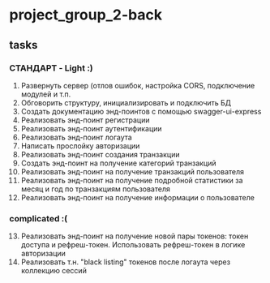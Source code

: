 # project_group_2-back

## tasks

### СТАНДАРТ - Light :)

1. Развернуть сервер (отлов ошибок, настройка CORS, подключение модулей и т.п.
2. Обговорить структуру, инициализировать и подключить БД
3. Создать документацию энд-поинтов с помощью swagger-ui-express
4. Реализовать энд-поинт регистрации
5. Реализовать энд-поинт аутентификации
6. Реализовать энд-поинт логаута
7. Написать прослойку авторизации
8. Реализовать энд-поинт создания транзакции
9. Создать энд-поинт на получение категорий транзакций
10. Реализовать энд-поинт на получение транзакций пользователя
11. Реализовать энд-поинт на получение подробной статистики за месяц и год по
    транзакциям пользователя
12. Реализовать энд-поинт на получение информации о пользователе

### complicated :(

13. Реализовать энд-поинт на получение новой пары токенов: токен доступа и
    рефреш-токен. Использовать рефреш-токен в логике авторизации
14. Реализовать т.н. "black listing" токенов после логаута через коллекцию
    сессий

